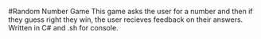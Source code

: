 #Random Number Game
This game asks the user for a number and then if they guess right they win, the user recieves feedback on their answers. Written in C# and .sh for console.
